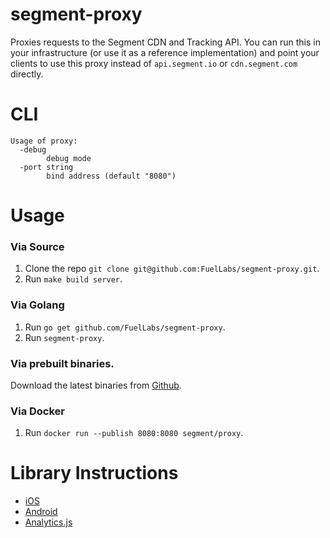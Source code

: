 # segment-proxy

Proxies requests to the Segment CDN and Tracking API. You can run this in your infrastructure (or use it as a reference implementation) and point your clients to use this proxy instead of `api.segment.io` or `cdn.segment.com` directly.

# CLI

```
Usage of proxy:
  -debug
        debug mode
  -port string
        bind address (default "8080")
```

# Usage

### Via Source

1. Clone the repo `git clone git@github.com:FuelLabs/segment-proxy.git`.
2. Run `make build server`.

### Via Golang

1. Run `go get github.com/FuelLabs/segment-proxy`.
2. Run `segment-proxy`.

### Via prebuilt binaries.

Download the latest binaries from [Github](https://github.com/FuelLabs/segment-proxy/releases).

### Via Docker

1. Run `docker run --publish 8080:8080 segment/proxy`.

# Library Instructions

* [iOS](https://segment.com/docs/connections/sources/catalog/libraries/mobile/ios/#proxy-https-calls)
* [Android](https://segment.com/docs/connections/sources/catalog/libraries/mobile/android/#proxying-http-calls)
* [Analytics.js](https://segment.com/docs/connections/sources/catalog/libraries/website/javascript/custom-proxy)
